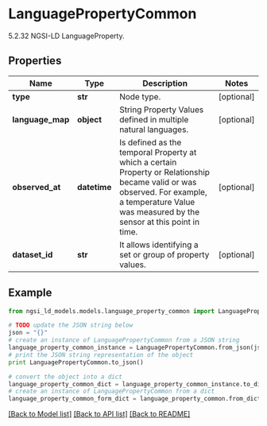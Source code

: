 # LanguagePropertyCommon

5.2.32 NGSI-LD LanguageProperty. 

## Properties
Name | Type | Description | Notes
------------ | ------------- | ------------- | -------------
**type** | **str** | Node type.  | [optional] 
**language_map** | **object** | String Property Values defined in multiple natural languages.  | [optional] 
**observed_at** | **datetime** | Is defined as the temporal Property at which a certain Property or Relationship became valid or was observed. For example, a temperature Value was measured by the sensor at this point in time.  | [optional] 
**dataset_id** | **str** | It allows identifying a set or group of property values.  | [optional] 

## Example

```python
from ngsi_ld_models.models.language_property_common import LanguagePropertyCommon

# TODO update the JSON string below
json = "{}"
# create an instance of LanguagePropertyCommon from a JSON string
language_property_common_instance = LanguagePropertyCommon.from_json(json)
# print the JSON string representation of the object
print LanguagePropertyCommon.to_json()

# convert the object into a dict
language_property_common_dict = language_property_common_instance.to_dict()
# create an instance of LanguagePropertyCommon from a dict
language_property_common_form_dict = language_property_common.from_dict(language_property_common_dict)
```
[[Back to Model list]](../README.md#documentation-for-models) [[Back to API list]](../README.md#documentation-for-api-endpoints) [[Back to README]](../README.md)


